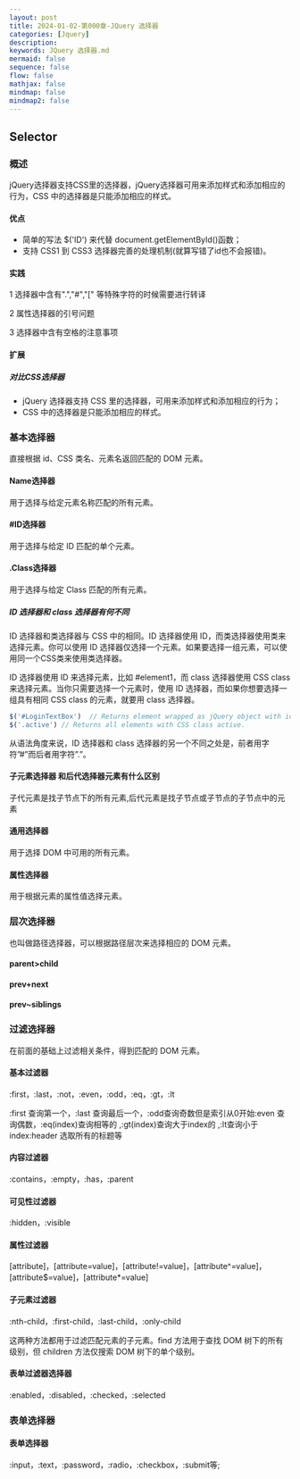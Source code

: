 ```yaml
---
layout: post
title: 2024-01-02-第000章-JQuery 选择器
categories: [Jquery]
description: 
keywords: JQuery 选择器.md
mermaid: false
sequence: false
flow: false
mathjax: false
mindmap: false
mindmap2: false
---
```

## Selector

### 概述

jQuery选择器支持CSS里的选择器，jQuery选择器可用来添加样式和添加相应的行为，CSS 中的选择器是只能添加相应的样式。



#### 优点

- 简单的写法 $('ID') 来代替 document.getElementById()函数；
- 支持 CSS1 到 CSS3 选择器完善的处理机制(就算写错了id也不会报错)。



#### 实践

1 选择器中含有".","#","[" 等特殊字符的时候需要进行转译

2 属性选择器的引号问题

3 选择器中含有空格的注意事项



#### 扩展

##### 对比CSS选择器

- jQuery 选择器支持 CSS 里的选择器，可用来添加样式和添加相应的行为；
- CSS 中的选择器是只能添加相应的样式。



### 基本选择器

直接根据 id、CSS 类名、元素名返回匹配的 DOM 元素。



#### Name选择器

用于选择与给定元素名称匹配的所有元素。



#### #ID选择器

用于选择与给定 ID 匹配的单个元素。



#### .Class选择器

用于选择与给定 Class 匹配的所有元素。



##### ID 选择器和 class 选择器有何不同

ID 选择器和类选择器与 CSS 中的相同。ID 选择器使用 ID，而类选择器使用类来选择元素。你可以使用 ID 选择器仅选择一个元素。如果要选择一组元素，可以使用同一个CSS类来使用类选择器。

ID 选择器使用 ID 来选择元素，比如 #element1，而 class 选择器使用 CSS class 来选择元素。当你只需要选择一个元素时，使用 ID 选择器，而如果你想要选择一组具有相同 CSS class 的元素，就要用 class 选择器。

```js
$('#LoginTextBox')  // Returns element wrapped as jQuery object with id='LoginTextBox'
$('.active') // Returns all elements with CSS class active.
```

从语法角度来说，ID 选择器和 class 选择器的另一个不同之处是，前者用字符”#”而后者用字符”.”。



#### 子元素选择器 和后代选择器元素有什么区别

子代元素是找子节点下的所有元素,后代元素是找子节点或子节点的子节点中的元素



#### 通用选择器

用于选择 DOM 中可用的所有元素。



#### 属性选择器

用于根据元素的属性值选择元素。



### 层次选择器

也叫做路径选择器，可以根据路径层次来选择相应的 DOM 元素。



#### parent>child

#### prev+next

#### prev~siblings



### 过滤选择器

在前面的基础上过滤相关条件，得到匹配的 DOM 元素。



#### 基本过滤器

:first，:last，:not，:even，:odd，:eq，:gt，:lt

 :first 查询第一个，:last 查询最后一个，:odd查询奇数但是索引从0开始:even 查询偶数，:eq(index)查询相等的 ,:gt(index)查询大于index的 ,:lt查询小于index:header 选取所有的标题等



#### 内容过滤器

:contains，:empty，:has，:parent



#### 可见性过滤器

:hidden，:visible



#### 属性过滤器

[attribute]，[attribute=value]，[attribute!=value]，[attribute^=value]，[attribute$=value]，[attribute*=value]



#### 子元素过滤器

:nth-child，:first-child，:last-child，:only-child

这两种方法都用于过滤匹配元素的子元素。find 方法用于查找 DOM 树下的所有级别，但 children 方法仅搜索 DOM 树下的单个级别。



#### 表单过滤器选择器

:enabled，:disabled，:checked，:selected



### 表单选择器

#### 表单选择器

:input，:text，:password，:radio，:checkbox，:submit等;